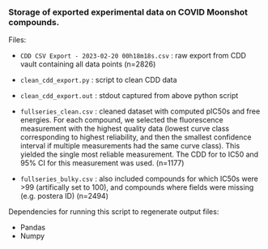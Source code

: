 ### Storage of exported experimental data on COVID Moonshot compounds.

Files:
- `CDD CSV Export - 2023-02-20 00h18m18s.csv` : raw export from CDD vault containing all data points (n=2826)

- `clean_cdd_export.py` : script to clean CDD data 

- `clean_cdd_export.out` : stdout captured from above python script

- `fullseries_clean.csv` : cleaned dataset with computed pIC50s and free energies. For each compound, we selected the fluorescence measurement with the highest quality data (lowest curve class corresponding to highest reliability, and then the smallest confidence interval if multiple measurements had the same curve class). This yielded the single most reliable measurement. The CDD for to IC50 and 95% CI for this measurement was used. (n=1177)

- `fullseries_bulky.csv` : also included compounds for which IC50s were >99 (artifically set to 100), and compounds where fields were missing (e.g. postera ID) (n=2494)

Dependencies for running this script to regenerate output files:
- Pandas
- Numpy 
